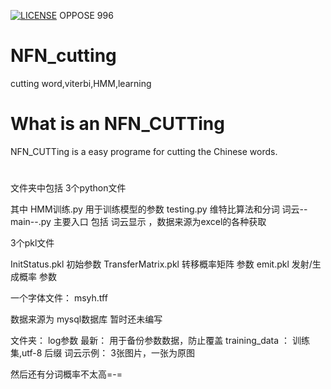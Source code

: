 [![LICENSE](https://img.shields.io/badge/license-Anti%20996-blue.svg)](https://github.com/996icu/996.ICU/blob/master/LICENSE)
OPPOSE 996


# NFN_cutting
cutting word,viterbi,HMM,learning


# What is an NFN_CUTTing
NFN_CUTTing is a easy programe for cutting the Chinese words.


#
文件夹中包括
3个python文件

其中
HMM训练.py 用于训练模型的参数
testing.py 维特比算法和分词
词云--main--.py 主要入口 包括 词云显示 ，数据来源为excel的各种获取


3个pkl文件

InitStatus.pkl 初始参数
TransferMatrix.pkl 转移概率矩阵 参数
emit.pkl 发射/生成概率 参数

一个字体文件：
msyh.tff

数据来源为 mysql数据库 暂时还未编写


文件夹：
log参数 最新： 用于备份参数数据，防止覆盖
training_data ： 训练集,utf-8 后缀
词云示例： 3张图片，一张为原图


然后还有分词概率不太高=-=
